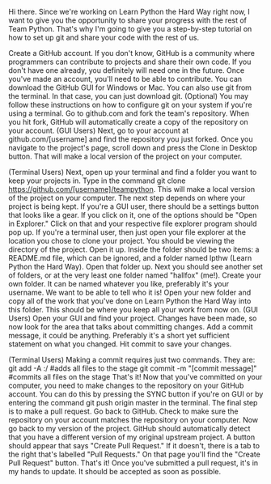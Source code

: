 Hi there. Since we're working on Learn Python the Hard Way right now, I want to give you the opportunity to share your progress with the rest of Team Python. That's why I'm going to give you a step-by-step tutorial on how to set up git and share your code with the rest of us.

Create a GitHub account. If you don't know, GitHub is a community where programmers can contribute to projects and share their own code. If you don't have one already, you definitely will need one in the future.
Once you've made an account, you'll need to be able to contribute. You can download the GitHub GUI for Windows or Mac. You can also use git from the terminal. In that case, you can just download git. 
(Optional) You may follow these instructions on how to configure git on your system if you're using a terminal.
Go to github.com and fork the team's repository. When you hit fork, GitHub will automatically create a copy of the repository on your account.
(GUI Users) Next, go to your account at github.com/[username] and find the repository you just forked. Once you navigate to the project's page, scroll down and press the Clone in Desktop button. That will make a local version of the project on your computer. 

(Terminal Users) Next, open up your terminal and find a folder you want to keep your projects in. Type in the command git clone https://github.com/[username]/teampython. This will make a local version of the project on your computer.
The next step depends on where your project is being kept. If you're a GUI user, there should be a settings button that looks like a gear. If you click on it, one of the options should be "Open in Explorer." Click on that and your respective file explorer program should pop up. If you're a terminal user, then just open your file explorer at the location you chose to clone your project. You should be viewing the directory of the project. Open it up.
Inside the folder should be two items: a README.md file, which can be ignored, and a folder named lpthw (Learn Python the Hard Way). Open that folder up.
Next you should see another set of folders, or at the very least one folder named "hallfox" (me!). Create your own folder. It can be named whatever you like, preferably it's your username. We want to be able to tell who it is!
Open your new folder and copy all of the work that you've done on Learn Python the Hard Way into this folder. This should be where you keep all your work from now on.
(GUI Users) Open your GUI and find your project. Changes have been made, so now look for the area that talks about committing changes. Add a commit message, it could be anything. Preferably it's a short yet sufficient statement on what you changed. Hit commit to save your changes.

(Terminal Users) Making a commit requires just two commands. They are:
git add -A :/ #adds all files to the stage
git commit -m "[commit message]" #commits all files on the stage That's it!
Now that you've committed on your computer, you need to make changes to the repository on your GitHub account. You can do this by pressing the SYNC button if you're on GUI or by entering the command git push origin master in the terminal.
The final step is to make a pull request. Go back to GitHub. Check to make sure the repository on your account matches the repository on your computer. Now go back to my version of the project. GitHub should automatically detect that you have a different version of my original upstream project. A button should appear that says "Create Pull Request." If it doesn't, there is a tab to the right that's labelled "Pull Requests." On that page you'll find the "Create Pull Request" button.
That's it! Once you've submitted a pull request, it's in my hands to update. It should be accepted as soon as possible.
